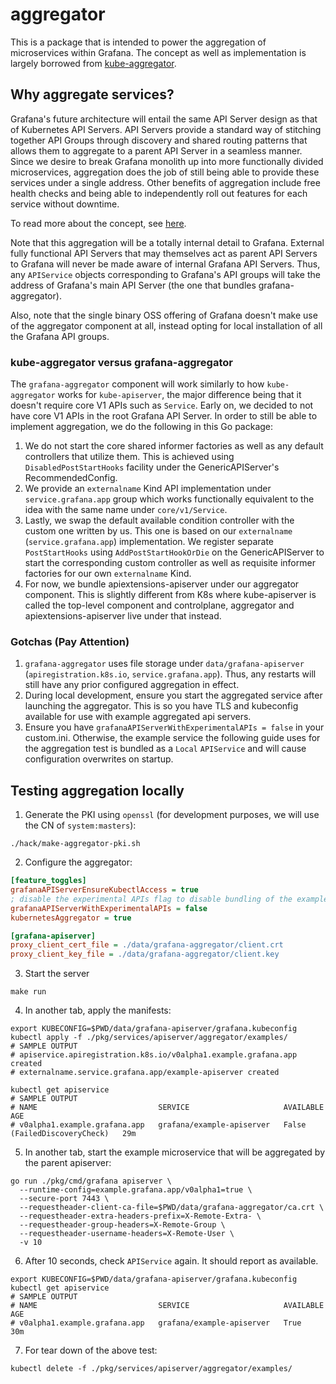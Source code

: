 # aggregator

This is a package that is intended to power the aggregation of microservices within Grafana. The concept
as well as implementation is largely borrowed from [kube-aggregator](https://github.com/kubernetes/kube-aggregator).

## Why aggregate services?

Grafana's future architecture will entail the same API Server design as that of Kubernetes API Servers. API Servers
provide a standard way of stitching together API Groups through discovery and shared routing patterns that allows
them to aggregate to a parent API Server in a seamless manner. Since we desire to break Grafana monolith up into
more functionally divided microservices, aggregation does the job of still being able to provide these services
under a single address. Other benefits of aggregation include free health checks and being able to independently 
roll out features for each service without downtime.

To read more about the concept, see 
[here](https://kubernetes.io/docs/tasks/extend-kubernetes/setup-extension-api-server/).

Note that this aggregation will be a totally internal detail to Grafana. External fully functional API Servers that
may themselves act as parent API Servers to Grafana will never be made aware of internal Grafana API Servers.
Thus, any `APIService` objects corresponding to Grafana's API groups will take the address of 
Grafana's main API Server (the one that bundles grafana-aggregator).

Also, note that the single binary OSS offering of Grafana doesn't make use of the aggregator component at all, instead
opting for local installation of all the Grafana API groups.

### kube-aggregator versus grafana-aggregator

The `grafana-aggregator` component will work similarly to how `kube-aggregator` works for `kube-apiserver`, the major
difference being that it doesn't require core V1 APIs such as `Service`. Early on, we decided to not have core V1
APIs in the root Grafana API Server. In order to still be able to implement aggregation, we do the following in this Go
package:

1. We do not start the core shared informer factories as well as any default controllers that utilize them. 
This is achieved using `DisabledPostStartHooks` facility under the GenericAPIServer's RecommendedConfig.
2. We provide an `externalname` Kind API implementation under `service.grafana.app` group which works functionally 
equivalent to the idea with the same name under `core/v1/Service`.
3. Lastly, we swap the default available condition controller with the custom one written by us. This one is based on
our `externalname` (`service.grafana.app`) implementation. We register separate `PostStartHooks` 
using `AddPostStartHookOrDie` on the GenericAPIServer to start the corresponding custom controller as well as 
requisite informer factories for our own `externalname` Kind.
4. For now, we bundle apiextensions-apiserver under our aggregator component. This is slightly different from K8s
where kube-apiserver is called the top-level component and controlplane, aggregator and apiextensions-apiserver
live under that instead.

### Gotchas (Pay Attention)

1. `grafana-aggregator` uses file storage under `data/grafana-apiserver` (`apiregistration.k8s.io`,
`service.grafana.app`). Thus, any restarts will still have any prior configured aggregation in effect.
2. During local development, ensure you start the aggregated service after launching the aggregator. This is
so you have TLS and kubeconfig available for use with example aggregated api servers.
3. Ensure you have `grafanaAPIServerWithExperimentalAPIs = false` in your custom.ini. Otherwise, the example
service the following guide uses for the aggregation test is bundled as a `Local` `APIService` and will cause
configuration overwrites on startup.

## Testing aggregation locally

1. Generate the PKI using `openssl` (for development purposes, we will use the CN of `system:masters`):
  ```shell
  ./hack/make-aggregator-pki.sh
  ```
2. Configure the aggregator:
  ```ini
  [feature_toggles]
  grafanaAPIServerEnsureKubectlAccess = true
  ; disable the experimental APIs flag to disable bundling of the example service locally
  grafanaAPIServerWithExperimentalAPIs = false
  kubernetesAggregator = true

  [grafana-apiserver]
  proxy_client_cert_file = ./data/grafana-aggregator/client.crt
  proxy_client_key_file = ./data/grafana-aggregator/client.key
  ```
3. Start the server
  ```shell
  make run
  ```
4. In another tab, apply the manifests: 
  ```shell
  export KUBECONFIG=$PWD/data/grafana-apiserver/grafana.kubeconfig
  kubectl apply -f ./pkg/services/apiserver/aggregator/examples/
  # SAMPLE OUTPUT
  # apiservice.apiregistration.k8s.io/v0alpha1.example.grafana.app created
  # externalname.service.grafana.app/example-apiserver created
  
  kubectl get apiservice
  # SAMPLE OUTPUT
  # NAME                           SERVICE                     AVAILABLE                      AGE
  # v0alpha1.example.grafana.app   grafana/example-apiserver   False (FailedDiscoveryCheck)   29m
  ```
5. In another tab, start the example microservice that will be aggregated by the parent apiserver:
  ```shell
  go run ./pkg/cmd/grafana apiserver \
    --runtime-config=example.grafana.app/v0alpha1=true \
    --secure-port 7443 \
    --requestheader-client-ca-file=$PWD/data/grafana-aggregator/ca.crt \
    --requestheader-extra-headers-prefix=X-Remote-Extra- \
    --requestheader-group-headers=X-Remote-Group \
    --requestheader-username-headers=X-Remote-User \
    -v 10
  ```
6. After 10 seconds, check `APIService` again. It should report as available.
  ```shell
  export KUBECONFIG=$PWD/data/grafana-apiserver/grafana.kubeconfig
  kubectl get apiservice
  # SAMPLE OUTPUT
  # NAME                           SERVICE                     AVAILABLE      AGE
  # v0alpha1.example.grafana.app   grafana/example-apiserver   True           30m
  ```
7. For tear down of the above test:
  ```shell
  kubectl delete -f ./pkg/services/apiserver/aggregator/examples/
  ```
